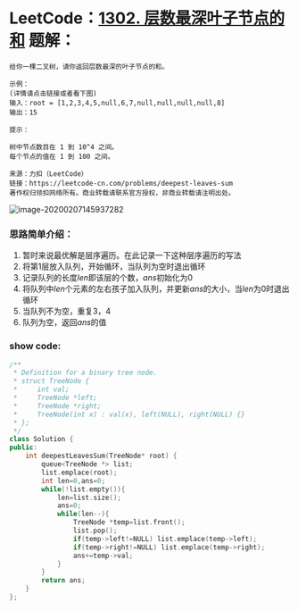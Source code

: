 # LeetCode：[1302. 层数最深叶子节点的和](https://leetcode-cn.com/problems/deepest-leaves-sum/) 题解：

```show
给你一棵二叉树，请你返回层数最深的叶子节点的和。

示例：
(详情请点击链接或者看下图)
输入：root = [1,2,3,4,5,null,6,7,null,null,null,null,8]
输出：15

提示：

树中节点数目在 1 到 10^4 之间。
每个节点的值在 1 到 100 之间。

来源：力扣（LeetCode）
链接：https://leetcode-cn.com/problems/deepest-leaves-sum
著作权归领扣网络所有。商业转载请联系官方授权，非商业转载请注明出处。
```

![image-20200207145937282](C:\Users\12076\AppData\Roaming\Typora\typora-user-images\image-20200207145937282.png)

### 思路简单介绍：

1. 暂时来说最优解是层序遍历。在此记录一下这种层序遍历的写法
2. 将第1层放入队列，开始循环，当队列为空时退出循环
3. 记录队列的长度$len$即该层的个数，$ans$初始化为0
4. 将队列中$len$个元素的左右孩子加入队列，并更新$ans$的大小，当$len$为0时退出循环
5. 当队列不为空，重复3，4
6. 队列为空，返回$ans$的值

### show code:

```c++
/**
 * Definition for a binary tree node.
 * struct TreeNode {
 *     int val;
 *     TreeNode *left;
 *     TreeNode *right;
 *     TreeNode(int x) : val(x), left(NULL), right(NULL) {}
 * };
 */
class Solution {
public:
    int deepestLeavesSum(TreeNode* root) {
        queue<TreeNode *> list;
        list.emplace(root);
        int len=0,ans=0;
        while(!list.empty()){
            len=list.size();
            ans=0;
            while(len--){
                TreeNode *temp=list.front();
                list.pop();
                if(temp->left!=NULL) list.emplace(temp->left);
                if(temp->right!=NULL) list.emplace(temp->right);
                ans+=temp->val;
            }
        }
        return ans;
    }
};
```

